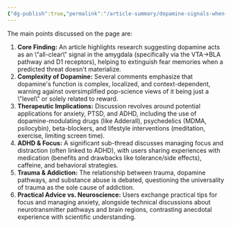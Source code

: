 ```yaml
---
{"dg-publish":true,"permalink":"/article-summary/dopamine-signals-when-a-fear-can-be-forgotten-picower-mit-edu/","title":"Dopamine signals when a fear can be forgotten (picower.mit.edu)","tags":["article","summary"],"created":"2025-05-03T00:19:56.234+07:00","updated":"2025-05-03T05:54:52.047+07:00"}
---
```


The main points discussed on the page are:

1.  **Core Finding:** An article highlights research suggesting dopamine acts as an \\"all-clear\\" signal in the amygdala (specifically via the VTA→BLA pathway and D1 receptors), helping to extinguish fear memories when a predicted threat doesn't materialize.
2.  **Complexity of Dopamine:** Several comments emphasize that dopamine's function is complex, localized, and context-dependent, warning against oversimplified pop-science views of it being just a \\"level\\" or solely related to reward.
3.  **Therapeutic Implications:** Discussion revolves around potential applications for anxiety, PTSD, and ADHD, including the use of dopamine-modulating drugs (like Adderall), psychedelics (MDMA, psilocybin), beta-blockers, and lifestyle interventions (meditation, exercise, limiting screen time).
4.  **ADHD & Focus:** A significant sub-thread discusses managing focus and distraction (often linked to ADHD), with users sharing experiences with medication (benefits and drawbacks like tolerance/side effects), caffeine, and behavioral strategies.
5.  **Trauma & Addiction:** The relationship between trauma, dopamine pathways, and substance abuse is debated, questioning the universality of trauma as the sole cause of addiction.
6.  **Practical Advice vs. Neuroscience:** Users exchange practical tips for focus and managing anxiety, alongside technical discussions about neurotransmitter pathways and brain regions, contrasting anecdotal experience with scientific understanding.